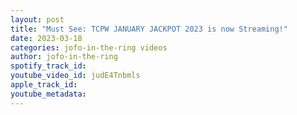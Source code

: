 ```yaml
---
layout: post
title: "Must See: TCPW JANUARY JACKPOT 2023 is now Streaming!"
date: 2023-03-18
categories: jofo-in-the-ring videos
author: jofo-in-the-ring
spotify_track_id: 
youtube_video_id: judE4Tnbmls
apple_track_id: 
youtube_metadata: 
---
```

